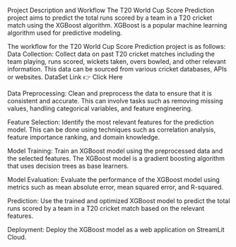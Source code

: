 Project Description and Workflow
The T20 World Cup Score Prediction project aims to predict the total runs scored by a team in a T20 cricket match using the XGBoost algorithm. XGBoost is a popular machine learning algorithm used for predictive modeling.

The workflow for the T20 World Cup Score Prediction project is as follows:
Data Collection: Collect data on past T20 cricket matches including the team playing, runs scored, wickets taken, overs bowled, and other relevant information. This data can be sourced from various cricket databases, APIs or websites. DataSet Link 👉 Click Here

Data Preprocessing: Clean and preprocess the data to ensure that it is consistent and accurate. This can involve tasks such as removing missing values, handling categorical variables, and feature engineering.

Feature Selection: Identify the most relevant features for the prediction model. This can be done using techniques such as correlation analysis, feature importance ranking, and domain knowledge.

Model Training: Train an XGBoost model using the preprocessed data and the selected features. The XGBoost model is a gradient boosting algorithm that uses decision trees as base learners.

Model Evaluation: Evaluate the performance of the XGBoost model using metrics such as mean absolute error, mean squared error, and R-squared.

Prediction: Use the trained and optimized XGBoost model to predict the total runs scored by a team in a T20 cricket match based on the relevant features.

Deployment: Deploy the XGBoost model as a web application on StreamLit Cloud.
